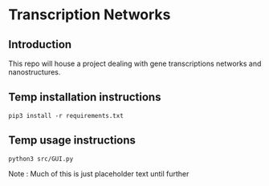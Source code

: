 # Transcription Networks


## Introduction
This repo will house a project dealing with gene transcriptions networks and nanostructures.


## Temp installation instructions
`pip3 install -r requirements.txt`

## Temp usage instructions

`python3 src/GUI.py`

Note : Much of this is just placeholder text until further